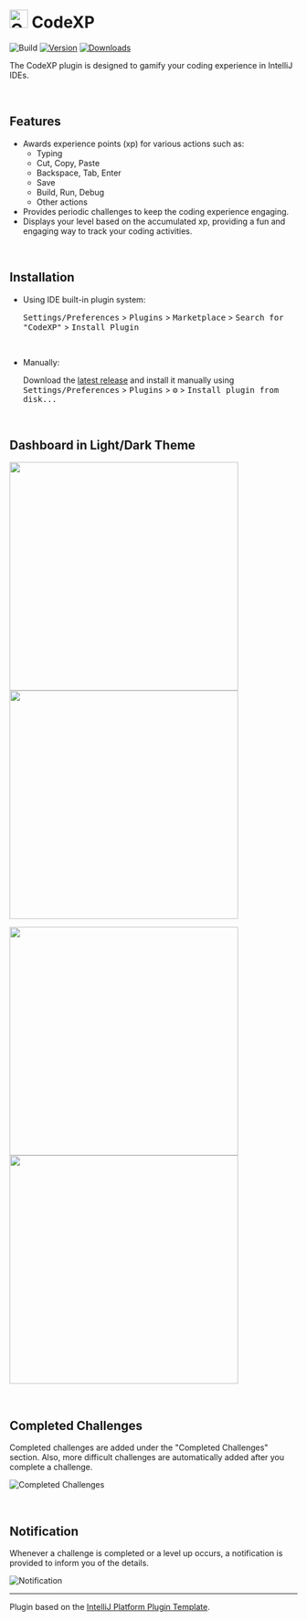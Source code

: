 # <img src="https://github.com/ILoveGameCoding/intellij-codexp/blob/main/images/codexp.png" alt="CodeXP" width="32" height="32"/>  CodeXP

![Build](https://github.com/ILoveGameCoding/intellij-codexp/workflows/Build/badge.svg)
[![Version](https://img.shields.io/jetbrains/plugin/v/21896-codexp.svg)](https://plugins.jetbrains.com/plugin/21896-codexp)
[![Downloads](https://img.shields.io/jetbrains/plugin/d/21896-codexp.svg)](https://plugins.jetbrains.com/plugin/21896-codexp)

<!-- Plugin description -->
The CodeXP plugin is designed to gamify your coding experience in IntelliJ IDEs.

<br>

## Features

- Awards experience points (xp) for various actions such as:
  - Typing
  - Cut, Copy, Paste
  - Backspace, Tab, Enter
  - Save
  - Build, Run, Debug
  - Other actions
- Provides periodic challenges to keep the coding experience engaging.
- Displays your level based on the accumulated xp, providing a fun and engaging way to track your coding activities.
<!-- Plugin description end -->

<br>

## Installation

- Using IDE built-in plugin system:

  <kbd>Settings/Preferences</kbd> > <kbd>Plugins</kbd> > <kbd>Marketplace</kbd> > <kbd>Search for "CodeXP"</kbd> >
  <kbd>Install Plugin</kbd>

  <br>

- Manually:

  Download the [latest release](https://github.com/ILoveGameCoding/intellij-codexp/releases/latest) and install it manually using
  <kbd>Settings/Preferences</kbd> > <kbd>Plugins</kbd> > <kbd>⚙️</kbd> > <kbd>Install plugin from disk...</kbd>

<br>

## Dashboard in Light/Dark Theme

<p float="left">
  <img src="https://github.com/ILoveGameCoding/intellij-codexp/blob/main/images/dashboard_light_1.png" width="400" />
  <img src="https://github.com/ILoveGameCoding/intellij-codexp/blob/main/images/dashboard_light_2.png" width="400" />
</p>
<p float="left">
  <img src="https://github.com/ILoveGameCoding/intellij-codexp/blob/main/images/dashboard_dark_1.png" width="400" />
  <img src="https://github.com/ILoveGameCoding/intellij-codexp/blob/main/images/dashboard_dark_2.png" width="400" />
</p>

<br>

## Completed Challenges

Completed challenges are added under the "Completed Challenges" section. Also, more difficult challenges are automatically added after you complete a challenge.

![Completed Challenges](https://github.com/ILoveGameCoding/intellij-codexp/blob/main/images/completed_challenges.png)

<br>

## Notification
Whenever a challenge is completed or a level up occurs, a notification is provided to inform you of the details.

![Notification](https://github.com/ILoveGameCoding/intellij-codexp/blob/main/images/notification.jpg)

---
Plugin based on the [IntelliJ Platform Plugin Template][template].

[template]: https://github.com/JetBrains/intellij-platform-plugin-template
[docs:plugin-description]: https://plugins.jetbrains.com/docs/intellij/plugin-user-experience.html#plugin-description-and-presentation